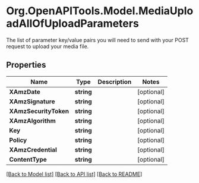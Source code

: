 # Org.OpenAPITools.Model.MediaUploadAllOfUploadParameters
The list of parameter key/value pairs you will need to send with your POST request to upload your media file.

## Properties

Name | Type | Description | Notes
------------ | ------------- | ------------- | -------------
**XAmzDate** | **string** |  | [optional] 
**XAmzSignature** | **string** |  | [optional] 
**XAmzSecurityToken** | **string** |  | [optional] 
**XAmzAlgorithm** | **string** |  | [optional] 
**Key** | **string** |  | [optional] 
**Policy** | **string** |  | [optional] 
**XAmzCredential** | **string** |  | [optional] 
**ContentType** | **string** |  | [optional] 

[[Back to Model list]](../README.md#documentation-for-models) [[Back to API list]](../README.md#documentation-for-api-endpoints) [[Back to README]](../README.md)

